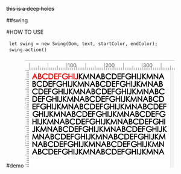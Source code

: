 ~~this is a deep holes~~

##swing

#HOW TO USE
```
 let swing = new Swing(Dom, text, startColor, endColor);
 swing.action()
```
#demo 
<img src="./demo/readme1.gif" alt="demo"/>